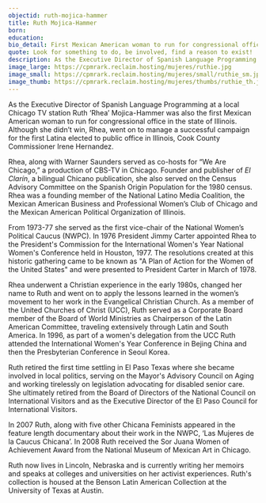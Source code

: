 ```yaml
---
objectid: ruth-mojica-hammer
title: Ruth Mojica-Hammer
born:
education:
bio_detail: First Mexican American woman to run for congressional office in the state of Illinois, 1972. <br>Founder, Mexican American Business and Professional Women's Club of Chicago
quote: Look for something to do, be involved, find a reason to exist!
description: As the Executive Director of Spanish Language Programming at a local Chicago TV station Ruth ‘Rhea’ Mojica-Hammer was also the first Mexican American woman to run for congressional office in the state of Illinois. Although she didn’t win, Rhea, went on to manage a successful campaign for the first Latina elected to public office in Illinois, Cook County Commissioner Irene Hernandez.
image_large: https://cpmrark.reclaim.hosting/mujeres/ruthie.jpg
image_small: https://cpmrark.reclaim.hosting/mujeres/small/ruthie_sm.jpg
image_thumb: https://cpmrark.reclaim.hosting/mujeres/thumbs/ruthie_th.jpg
---
```


As the Executive Director of Spanish Language Programming at a local Chicago TV station Ruth ‘Rhea’ Mojica-Hammer was also the first Mexican American woman to run for congressional office in the state of Illinois. Although she didn’t win, Rhea, went on to manage a successful campaign for the first Latina elected to public office in Illinois, Cook County Commissioner Irene Hernandez.

Rhea, along with Warner Saunders served as co-hosts for “We Are Chicago,” a production of CBS-TV in Chicago. Founder and publisher of _El Clarín_, a bilingual Chicano publication, she also served on the Census Advisory Committee on the Spanish Origin Population for the 1980 census. Rhea was a founding member of the National Latino Media Coalition, the Mexican American Business and Professional Women’s Club of Chicago and the Mexican American Political Organization of Illinois.

From 1973-77 she served as the first vice-chair of the National Women’s Political Caucus (NWPC). In 1976 President Jimmy Carter appointed Rhea to the President's Commission for the International Women's Year National Women's Conference held in Houston, 1977. The resolutions created at this historic gathering came to be known as "A Plan of Action for the Women of the United States" and were presented to President Carter in March of 1978.

Rhea underwent a Christian experience in the early 1980s, changed her name to Ruth and went on to apply the lessons learned in the women’s movement to her work in the Evangelical Christian Church. As a member of the United Churches of Christ (UCC), Ruth served as a Corporate Board member of the Board of World Ministries as Chairperson of the Latin American Committee, traveling extensively through Latin and South America. In 1996, as part of a women's delegation from the UCC Ruth attended the International Women's Year Conference in Bejing China and then the Presbyterian Conference in Seoul Korea.

Ruth retired the first time settling in El Paso Texas where she became involved in local politics, serving on the Mayor's Advisory Council on Aging and working tirelessly on legislation advocating for disabled senior care. She ultimately retired from the Board of Directors of the National Council on International Visitors and as the Executive Director of the El Paso Council for International Visitors.

In 2007 Ruth, along with five other Chicana Feminists appeared in the feature length documentary about their work in the NWPC, ‘Las Mujeres de la Caucus Chicana’. In 2008 Ruth received the Sor Juana Women of Achievement Award from the National Museum of Mexican Art in Chicago.

Ruth now lives in Lincoln, Nebraska and is currently writing her memoirs and speaks at colleges and universities on her activist experiences. Ruth's collection is housed at the Benson Latin American Collection at the University of Texas at Austin.

